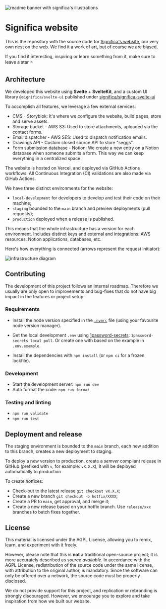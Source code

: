 ![readme banner with significa's illustrations](./docs/banner.png)

# Significa website

This is the repository with the source code for [Significa's website](https://significa.co/),
our very own nest on the web. We find it a work of art, but of course we are biased.

If you find it interesting, inspiring or learn something from it, make sure to leave a star ⭐️

## Architecture

We developed this website using **Svelte** + **SvelteKit**, and a custom UI library
`@significa/svelte-ui` published under
[significa/significa-svelte-ui](https://github.com/significa/significa-svelte-ui)

To accomplish all features, we leverage a few external services:

- CMS - Storyblok: It's where we configure the website, build pages, store and serve assets.
- Storage bucket - AWS S3: Used to store attachments, uploaded via the contact forms.
- Email dispatcher - AWS SES: Used to dispatch notification emails.
- Drawings API - Custom closed source API to store "seggs".
- Form submission database - Notion: We create a new entry on a Notion database when someone
  submits a form. This way we can keep everything in a centralized space.

The website is hosted on Vercel, and deployed via GitHub Actions workflows.
All Continuous Integration (CI) validations are also made via GiHub Actions.

We have three distinct environments for the website:

- `local-development` for developers to develop and test their code on their machine;
- `staging` bounded to the `main` branch and preview deployments (pull requests);
- `production` deployed when a release is published.

This means that the whole infrastructure has a version for each environment.
Includes distinct keys and external and integrations: AWS resources, Notion applications,
databases, etc.

Here's how everything is connected (arrows represent the request initiator):

<!-- TODO: Update this diagram and leave here the link to figma -->

![infrastructure diagram](./docs/architecture-diagram.png)

## Contributing

The development of this project follows an internal roadmap. Therefore we usually are only open to
improvements and bug-fixes that do not have big impact in the features or project setup.

### Requirements

- Install the node version specified in the [`.nvmrc`](./.nvmrc) file
  (using your favourite node version manager).

- Get the local development `.env` using
  [1password-secrets](https://github.com/significa/1password-secrets/):
  `1password-secrets local pull`.
  Or create one with based on the example in `.env.example`.

- Install the dependencies with `npm install` (or `npm ci` for a frozen lockfile).

### Development

- Start the development server: `npm run dev`
- Auto format the code: `npm run format`

### Testing and linting

- `npm run validate`
- `npm run test`

## Deployment and release

The staging environment is bounded to the `main` branch, each new addition to this branch,
creates a new deployment to staging.

To deploy a new version to production, create a _semver_ compliant release in GitHub
(prefixed with `v`, for example: `vX.X.X`), it will be deployed automatically to production

To create hotfixes:

- Check-out to the latest release `git checkout vX.X.X`;
- Create a new branch `git checkout -b hotfix/XXXX`;
- Create a PR to `main`, get approval, and merge it;
- Create a new release based on your hotfix branch.
  Use `release/xxx` branches to batch fixes together.

## License

This material is licensed under the AGPL License, allowing you to remix, learn, and experiment with
it freely.

However, please note that this is **not** a traditional open-source project; it is more accurately
described as _source available_. In accordance with the AGPL License, redistribution of the source
code under the same license, with attribution to the original author, is mandatory.
Since the software can only be offered over a network, the source code must be properly disclosed.

We do not provide support for this project, and replication or rebranding is strongly discouraged.
However, we encourage you to explore and take inspiration from how we built our website.
